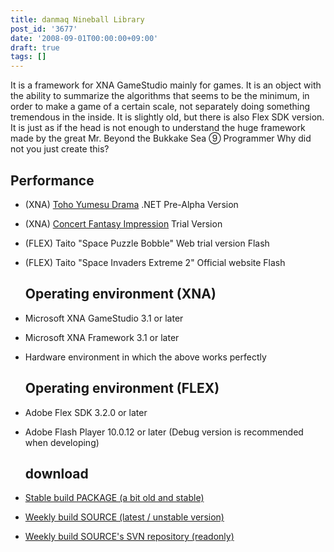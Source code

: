 ```yaml
---
title: danmaq Nineball Library
post_id: '3677'
date: '2008-09-01T00:00:00+09:00'
draft: true
tags: []
---
```


It is a framework for XNA GameStudio mainly for games. It is an object with the ability to summarize the algorithms that seems to be the minimum, in order to make a game of a certain scale, not separately doing something tremendous in the inside. It is slightly old, but there is also Flex SDK version. It is just as if the head is not enough to understand the huge framework made by the great Mr. Beyond the Bukkake Sea ⑨ Programmer Why did not you just create this?

## Performance

*   (XNA) [Toho Yumesu Drama](/products/apps/dnh/thc/) .NET Pre-Alpha Version
*   (XNA) [Concert Fantasy Impression](http://kagaminer.in/) Trial Version
*   (FLEX) Taito "Space Puzzle Bobble" Web trial version Flash
*   (FLEX) Taito "Space Invaders Extreme 2" Official website Flash
    
    ## Operating environment (XNA)
    

*   Microsoft XNA GameStudio 3.1 or later
*   Microsoft XNA Framework 3.1 or later
*   Hardware environment in which the above works perfectly
    
    ## Operating environment (FLEX)
    

*   Adobe Flex SDK 3.2.0 or later
*   Adobe Flash Player 10.0.12 or later (Debug version is recommended when developing)
    
    ## download
    

*   [Stable build PACKAGE (a bit old and stable)](http://sourceforge.jp/projects/nineball/releases/)
*   [Weekly build SOURCE (latest / unstable version)](http://svn.sourceforge.jp/view/trunk/?root=nineball)
*   [Weekly build SOURCE's SVN repository (readonly)](http://svn.sourceforge.jp/svnroot/nineball/)
